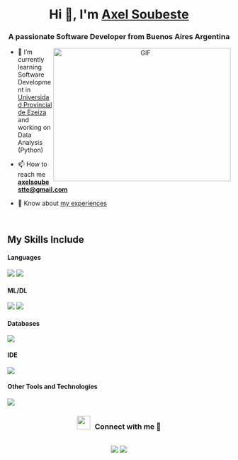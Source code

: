 <h1 align="center">Hi 👋, I'm <a href="https://100rabhcsmc.github.io/Me.io/" target="blank">
Axel Soubeste</a></h1>
<h3 align="center">A passionate Software Developer from Buenos Aires Argentina</h3>

<a target="_blank" align="center">
  <img align="right" top="500" height="300" width="400" alt="GIF" src="https://media.giphy.com/media/SWoSkN6DxTszqIKEqv/giphy.gif">
</a>

- 🌱 I’m currently learning Software Development in <a href="https://web.upe.edu.ar/" target="blank">Universidad Provincial de Ezeiza</a> and working on Data Analysis (Python)

- 📫 How to reach me **axelsoubestte@gmail.com**

- 📄 Know about <a href="https://github.com/AxelSoubeste/mission-launches-analysis" target="blank">my experiences</a>
<br/>

## My Skills Include

<h4> Languages </h4>
<span> 
  <img src="https://img.shields.io/badge/python-3670A0?style=for-the-badge&logo=python&logoColor=ffdd54">
  <img src="https://img.shields.io/badge/C-00599C?style=for-the-badge&logo=c&logoColor=white">
</span>

<h4> ML/DL </h4>
<span>
  <img src="https://img.shields.io/badge/pandas-%23150458.svg?style=for-the-badge&logo=pandas&logoColor=white">
  <img src="https://img.shields.io/badge/Matplotlib-%23ffffff.svg?style=for-the-badge&logo=Matplotlib&logoColor=black">
</span>

<h4> Databases </h4>
<span>
  <img src="https://img.shields.io/badge/sqlite-%2307405e.svg?style=for-the-badge&logo=sqlite&logoColor=white">
</span>

<h4> IDE </h4>
<span>
<img src="https://img.shields.io/badge/Visual_Studio_Code-0078D4?style=for-the-badge&logo=visual%20studio%20code&logoColor=white">


<h4> Other Tools and Technologies </h4>
<span>
  <img src="https://img.shields.io/badge/Git-F05032?style=for-the-badge&logo=git&logoColor=white">
</span>

<h3 align="center" > <img src="https://media.giphy.com/media/iY8CRBdQXODJSCERIr/giphy.gif" width="30" height="30" style="margin-right: 10px;">Connect with me 🤝 </h3>

<p align="center">
<br>	
<a target="_blank" href="https://www.linkedin.com/in/axelsoubeste/"><img src="https://img.shields.io/badge/-LinkedIn-0077B5?style=for-the-badge&logo=Linkedin&logoColor=white"></img></a>
<a target="_blank" href="mailto:axelsoubestte@gmail.com"><img src="https://img.shields.io/badge/-Gmail-D14836?style=for-the-badge&logo=Gmail&logoColor=white"></img></a><br>
</p>
